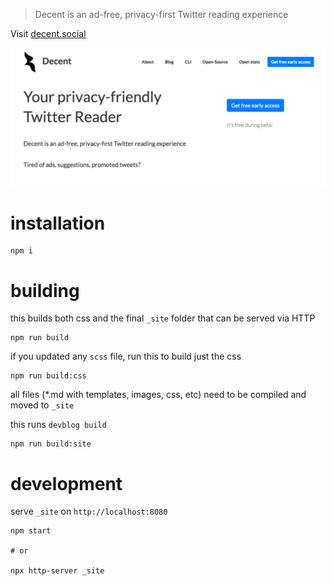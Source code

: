 > Decent is an ad-free, privacy-first Twitter reading experience

Visit [decent.social](https://decent.social/)

[![decent](https://raw.githubusercontent.com/decentsocial/website/master/.github/decent.png)](https://decent.social)

# installation

```
npm i 
```

# building

this builds both css and the final `_site` folder that can be served via HTTP

```
npm run build
```


if you updated any `scss` file, run this to build just the css

```
npm run build:css
```

all files (*.md with templates, images, css, etc) need to be compiled and moved to `_site`

this runs `devblog build`

```
npm run build:site
```

# development

serve `_site` on `http://localhost:8080`

```
npm start

# or 

npx http-server _site
```